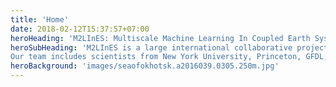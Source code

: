 ```yaml
---
title: 'Home'
date: 2018-02-12T15:37:57+07:00
heroHeading: 'M2LInES: Multiscale Machine Learning In Coupled Earth System Modeling'
heroSubHeading: 'M2LInES is a large international collaborative project for improiving climate projections using scientific Machine Learning 
Our team includes scientists from New York University, Princeton, GFDL, Columbia, LDEO, NCAR, MIT, CNRS-IGE, and CNRS-IPSL'
heroBackground: 'images/seaofokhotsk.a2016039.0305.250m.jpg'
---
```

